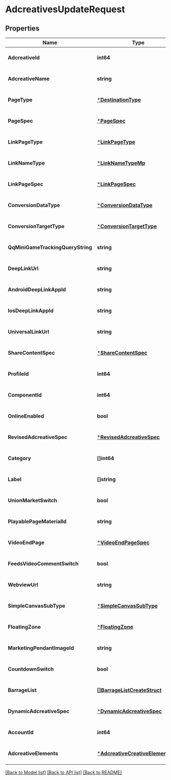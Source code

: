 # AdcreativesUpdateRequest

## Properties
Name | Type | Description | Notes
------------ | ------------- | ------------- | -------------
**AdcreativeId** | **int64** |  | [optional] [default to null]
**AdcreativeName** | **string** |  | [optional] [default to null]
**PageType** | [***DestinationType**](DestinationType.md) |  | [optional] [default to null]
**PageSpec** | [***PageSpec**](page_spec.md) |  | [optional] [default to null]
**LinkPageType** | [***LinkPageType**](LinkPageType.md) |  | [optional] [default to null]
**LinkNameType** | [***LinkNameTypeMp**](LinkNameTypeMP.md) |  | [optional] [default to null]
**LinkPageSpec** | [***LinkPageSpec**](link_page_spec.md) |  | [optional] [default to null]
**ConversionDataType** | [***ConversionDataType**](ConversionDataType.md) |  | [optional] [default to null]
**ConversionTargetType** | [***ConversionTargetType**](ConversionTargetType.md) |  | [optional] [default to null]
**QqMiniGameTrackingQueryString** | **string** |  | [optional] [default to null]
**DeepLinkUrl** | **string** |  | [optional] [default to null]
**AndroidDeepLinkAppId** | **string** |  | [optional] [default to null]
**IosDeepLinkAppId** | **string** |  | [optional] [default to null]
**UniversalLinkUrl** | **string** |  | [optional] [default to null]
**ShareContentSpec** | [***ShareContentSpec**](share_content_spec.md) |  | [optional] [default to null]
**ProfileId** | **int64** |  | [optional] [default to null]
**ComponentId** | **int64** |  | [optional] [default to null]
**OnlineEnabled** | **bool** |  | [optional] [default to null]
**RevisedAdcreativeSpec** | [***RevisedAdcreativeSpec**](revised_adcreative_spec.md) |  | [optional] [default to null]
**Category** | **[]int64** |  | [optional] [default to null]
**Label** | **[]string** |  | [optional] [default to null]
**UnionMarketSwitch** | **bool** |  | [optional] [default to null]
**PlayablePageMaterialId** | **string** |  | [optional] [default to null]
**VideoEndPage** | [***VideoEndPageSpec**](video_end_page_spec.md) |  | [optional] [default to null]
**FeedsVideoCommentSwitch** | **bool** |  | [optional] [default to null]
**WebviewUrl** | **string** |  | [optional] [default to null]
**SimpleCanvasSubType** | [***SimpleCanvasSubType**](SimpleCanvasSubType.md) |  | [optional] [default to null]
**FloatingZone** | [***FloatingZone**](floating_zone.md) |  | [optional] [default to null]
**MarketingPendantImageId** | **string** |  | [optional] [default to null]
**CountdownSwitch** | **bool** |  | [optional] [default to null]
**BarrageList** | [**[]BarrageListCreateStruct**](barrage_list_create_struct.md) |  | [optional] [default to null]
**DynamicAdcreativeSpec** | [***DynamicAdcreativeSpec**](dynamic_adcreative_spec.md) |  | [optional] [default to null]
**AccountId** | **int64** |  | [optional] [default to null]
**AdcreativeElements** | [***AdcreativeCreativeElementsMp**](adcreative_creative_elements_mp.md) |  | [optional] [default to null]

[[Back to Model list]](../README.md#documentation-for-models) [[Back to API list]](../README.md#documentation-for-api-endpoints) [[Back to README]](../README.md)


